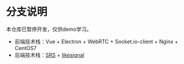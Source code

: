 # 分支说明
本仓库已暂停开发，仅供demo学习。
- 前端技术栈：Vue + Electron + WebRTC + Socket.io-client + Nginx + CentOS7
- 后端技术栈：[SRS](https://github.com/ossrs/srs) + [likesignal](https://github.com/themages/likesignal)
